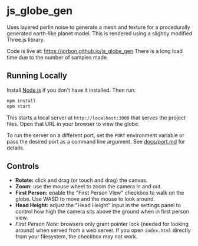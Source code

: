 # js_globe_gen
Uses layered perlin noise to generate a mesh and texture for a procedurally generated earth-like planet model. This is rendered using a slightly modified Three.js library.

Code is live at: https://jorbon.github.io/js_globe_gen
There is a long load time due to the number of samples made.

## Running Locally

Install [Node.js](https://nodejs.org/) if you don't have it installed. Then run:

```bash
npm install
npm start
```

This starts a local server at `http://localhost:3000` that serves the project files. Open that URL in your browser to view the globe.

To run the server on a different port, set the `PORT` environment variable or
pass the desired port as a command line argument. See
[docs/port.md](docs/port.md) for details.

## Controls

 - **Rotate:** click and drag (or touch and drag) the canvas.
 - **Zoom:** use the mouse wheel to zoom the camera in and out.
- **First Person:** enable the "First Person View" checkbox to walk on the globe. Use WASD to move and the mouse to look around.
- **Head Height:** adjust the "Head Height" input in the settings panel to control how high the camera sits above the ground when in first person view.
 - *First Person Note:* browsers only grant pointer lock (needed for looking around) when served from a web server. If you open `index.html` directly from your filesystem, the checkbox may not work.
